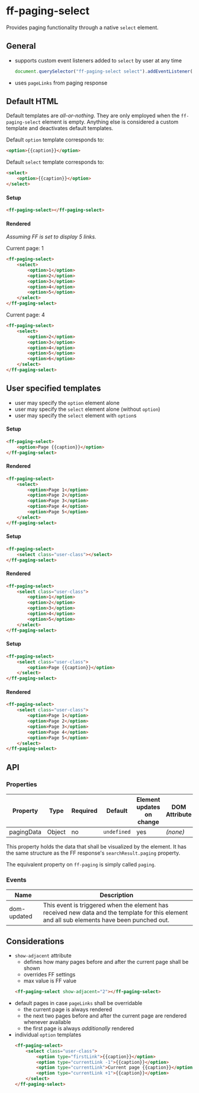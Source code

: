# ff-paging-select

Provides paging functionality through a native `select` element.


## General

- supports custom event listeners added to `select` by user at any time
  ```js
  document.querySelector("ff-paging-select select").addEventListener("click", handler);
  ```
- uses `pageLinks` from paging response




## Default HTML

Default templates are _all-or-nothing_. They are only employed when the `ff-paging-select` element is empty. Anything else is considered a custom template and deactivates default templates.

Default `option` template corresponds to:
```html
<option>{{caption}}</option>
```

Default `select` template corresponds to:
```html
<select>
    <option>{{caption}}</option>
</select>
```

#### Setup
```html
<ff-paging-select></ff-paging-select>
```

#### Rendered

_Assuming FF is set to display 5 links._

Current page: 1
```html
<ff-paging-select>
    <select>
        <option>1</option>
        <option>2</option>
        <option>3</option>
        <option>4</option>
        <option>5</option>
    </select>
</ff-paging-select>
```

Current page: 4
```html
<ff-paging-select>
    <select>
        <option>2</option>
        <option>3</option>
        <option>4</option>
        <option>5</option>
        <option>6</option>
    </select>
</ff-paging-select>
```

## User specified templates

- user may specify the `option` element alone
- user may specify the `select` element alone (without `option`)
- user may specify the `select` element with `option`s

#### Setup

```html
<ff-paging-select>
    <option>Page {{caption}}</option>
</ff-paging-select>
```

#### Rendered

```html
<ff-paging-select>
    <select>
        <option>Page 1</option>
        <option>Page 2</option>
        <option>Page 3</option>
        <option>Page 4</option>
        <option>Page 5</option>
    </select>
</ff-paging-select>
```

#### Setup

```html
<ff-paging-select>
    <select class="user-class"></select>
</ff-paging-select>
```

#### Rendered

```html
<ff-paging-select>
    <select class="user-class">
        <option>1</option>
        <option>2</option>
        <option>3</option>
        <option>4</option>
        <option>5</option>
    </select>
</ff-paging-select>
```

#### Setup

```html
<ff-paging-select>
    <select class="user-class">
        <option>Page {{caption}}</option>
    </select>
</ff-paging-select>
```

#### Rendered

```html
<ff-paging-select>
    <select class="user-class">
        <option>Page 1</option>
        <option>Page 2</option>
        <option>Page 3</option>
        <option>Page 4</option>
        <option>Page 5</option>
    </select>
</ff-paging-select>
```

## API

### Properties

Property | Type | Required | Default | Element updates on change | DOM Attribute
-------- | ---- | -------- | ------- | ------------------------- | -------------
pagingData | Object | no   | `undefined` | yes                   | _(none)_

This property holds the data that shall be visualized by the element. It has the same structure as the FF response's `searchResult.paging` property.

The equivalent property on `ff-paging` is simply called `paging`.

### Events

Name | Description
---- | -----------
dom-updated | This event is triggered when the element has received new data and the template for this element and all sub elements have been punched out.


## Considerations

- `show-adjacent` attribute
  - defines how many pages before and after the current page shall be shown
  - overrides FF settings
  - max value is FF value
  ```html
  <ff-paging-select show-adjacent="2"></ff-paging-select>
  ```
- default pages in case `pageLinks` shall be overridable
    - the current page is always rendered
    - the next two pages before and after the current page are rendered whenever available
    - the first page is always _additionally_ rendered
- individual `option` templates
  ```html
  <ff-paging-select>
      <select class="user-class">
          <option type="firstLink">{{caption}}</option>
          <option type="currentLink -1">{{caption}}</option>
          <option type="currentLink">Current page {{caption}}</option>
          <option type="currentLink +1">{{caption}}</option>
      </select>
  </ff-paging-select>
  ```
